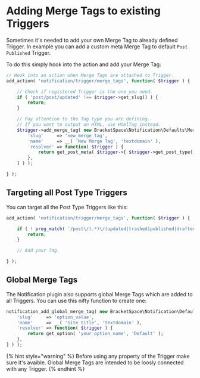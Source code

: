 # Adding Merge Tags to existing Triggers

Sometimes it's needed to add your own Merge Tag to already defined Trigger. In example you can add a custom meta Merge Tag to default `Post Published` Trigger.

To do this simply hook into the action and add your Merge Tag:

```php
// Hook into an action when Merge Tags are attached to Trigger.
add_action( 'notification/trigger/merge_tags', function( $trigger ) {

	// Check if registered Trigger is the one you need.
	if ( 'post/post/updated' !== $trigger->get_slug() ) {
		return;
	}

	// Pay attention to the Tag type you are defining.
	// If you want to output an HTML, use HtmlTag instead.
	$trigger->add_merge_tag( new BracketSpace\Notification\Defaults\MergeTag\StringTag( [
		'slug'     => 'new_merge_tag',
		'name'     => __( 'New Merge Tag', 'textdomain' ),
		'resolver' => function( $trigger ) {
			return get_post_meta( $trigger->{ $trigger->get_post_type() }->ID, '_my_meta_key', true );
		},
	] ) );

} );
```

## Targeting all Post Type Triggers

You can target all the Post Type Triggers like this:

```php
add_action( 'notification/trigger/merge_tags', function( $trigger ) {

	if ( ! preg_match( '/post\/(.*)\/(updated|trashed|published|drafted|added|pending|scheduled)/', $trigger->get_slug() )
		return;
	}

	// Add your Tag.

} );
```

## Global Merge Tags

The Notification plugin also supports global Merge Tags which are added to all Triggers. You can use this nifty function to create one:

```php
notification_add_global_merge_tag( new BracketSpace\Notification\Defaults\MergeTag\StringTag( [
	'slug'     => 'option_value',
	'name'     => __( 'Site title', 'textdomain' ),
	'resolver' => function( $trigger ) {
		return get_option( 'your_option_name', 'Default' );
	},
] ) );
```

{% hint style="warning" %}
Before using any property of the Trigger make sure it's avaible. Global Merge Tags are intended to be loosly connected with any Trigger.
{% endhint %}

